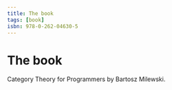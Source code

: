```yaml
---
title: The book
tags: [book]
isbn: 978-0-262-04630-5
---
```

# The book
Category Theory for Programmers by Bartosz Milewski.
